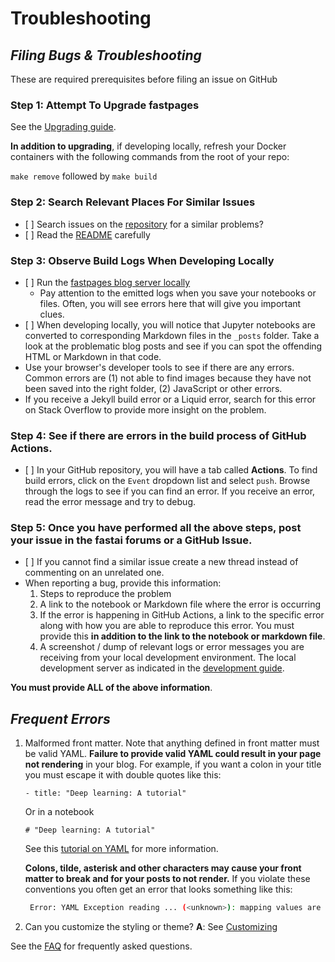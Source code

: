 # Troubleshooting

## _Filing Bugs & Troubleshooting_

These are required prerequisites before filing an issue on GitHub

### Step 1: Attempt To Upgrade fastpages

See the [Upgrading guide](https://github.com/AlexRogalsky/object-mappers-playground/blob/master/UPGRADE.md).

**In addition to upgrading**, if developing locally, refresh your Docker containers with the following
commands from the root of your repo:

`make remove` followed by `make build`

### Step 2: Search Relevant Places For Similar Issues

-   \[ ] Search issues on the [repository](https://github.com/AlexRogalsky/object-mappers-playground/) for a
    similar problems?
-   \[ ] Read the [README](https://github.com/AlexRogalsky/object-mappers-playground/blob/master/README.md)
    carefully

### Step 3: Observe Build Logs When Developing Locally

-   \[ ] Run the
    [fastpages blog server locally](https://github.com/AlexRogalskiy/object-mappers-playground/tree/411b3cc78f62a724d9d5eab4c09535e4ed36ceb3/docs/user-guide/DEVELOPMENT.md)
    -   Pay attention to the emitted logs when you save your notebooks or files. Often, you will see errors
        here that will give you important clues.
-   \[ ] When developing locally, you will notice that Jupyter notebooks are converted to corresponding
    Markdown files in the `_posts` folder. Take a look at the problematic blog posts and see if you can spot
    the offending HTML or Markdown in that code.
-   Use your browser's developer tools to see if there are any errors. Common errors are (1) not able to find
    images because they have not been saved into the right folder, (2) JavaScript or other errors.
-   If you receive a Jekyll build error or a Liquid error, search for this error on Stack Overflow to provide
    more insight on the problem.

### Step 4: See if there are errors in the build process of GitHub Actions.

-   \[ ] In your GitHub repository, you will have a tab called **Actions**. To find build errors, click on the
    `Event` dropdown list and select `push`. Browse through the logs to see if you can find an error. If you
    receive an error, read the error message and try to debug.

### Step 5: Once you have performed all the above steps, post your issue in the fastai forums or a GitHub Issue.

-   \[ ] If you cannot find a similar issue create a new thread instead of commenting on an unrelated one.
-   When reporting a bug, provide this information:
    1. Steps to reproduce the problem
    2. A link to the notebook or Markdown file where the error is occurring
    3. If the error is happening in GitHub Actions, a link to the specific error along with how you are able
       to reproduce this error. You must provide this **in addition to the link to the notebook or markdown
       file**.
    4. A screenshot / dump of relevant logs or error messages you are receiving from your local development
       environment. The local development server as indicated in the
       [development guide](https://github.com/fastai/fastpages/blob/master/_fastpages_docs/DEVELOPMENT.md).

**You must provide ALL of the above information**.

## _Frequent Errors_

1. Malformed front matter. Note that anything defined in front matter must be valid YAML. **Failure to provide
   valid YAML could result in your page not rendering** in your blog. For example, if you want a colon in your
   title you must escape it with double quotes like this:

    `- title: "Deep learning: A tutorial"`

    Or in a notebook

    `# "Deep learning: A tutorial"`

    See this [tutorial on YAML](https://rollout.io/blog/yaml-tutorial-everything-you-need-get-started/) for
    more information.

    **Colons, tilde, asterisk and other characters may cause your front matter to break and for your posts to
    not render.** If you violate these conventions you often get an error that looks something like this:

    ```bash
     Error: YAML Exception reading ... (<unknown>): mapping values are not allowed
    ```

2. Can you customize the styling or theme? **A**: See
   [Customizing](https://github.com/AlexRogalskiy/object-mappers-playground#customizing-fastpages)

See the [FAQ](https://github.com/AlexRogalskiy/object-mappers-playground#faq) for frequently asked questions.
